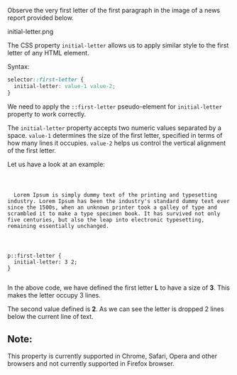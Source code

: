 Observe the very first letter
of the first paragraph in
the image of a news report
provided below.

<image>initial-letter.png</image>

The CSS property `initial-letter`
allows us to apply similar style
to the first letter of any HTML
element.

Syntax:
```css
selector::first-letter {
  initial-letter: value-1 value-2;
}
```

We need to apply the
`::first-letter` pseudo-element
for `initial-letter` property
to work correctly.

The `initial-letter` property
accepts two numeric values separated
by a space.
`value-1` determines the size of
the first letter,
specified in terms of how many
lines it occupies.
`value-2` helps us control the
vertical alignment of the first
letter.

Let us have a look at an example:
<codeblock language="css" type="lesson">
<code>
<panel language="html">
<p>
  Lorem Ipsum is simply dummy text of the printing and typesetting industry. Lorem Ipsum has been the industry's standard dummy text ever since the 1500s, when an unknown printer took a galley of type and scrambled it to make a type specimen book. It has survived not only five centuries, but also the leap into electronic typesetting, remaining essentially unchanged.
</p>
</panel>
<panel language="css">
p::first-letter {
  initial-letter: 3 2;
}
</panel>
</code>
</codeblock>

In the above code, we have defined
the first letter **L** to have a size
of **3**. This makes the letter
occupy 3 lines.

The second value defined is **2**.
As we can see the letter is dropped
2 lines below the current line of
text.

## Note:
This property is currently supported
in Chrome, Safari, Opera and other browsers
and not currently supported in Firefox browser.

